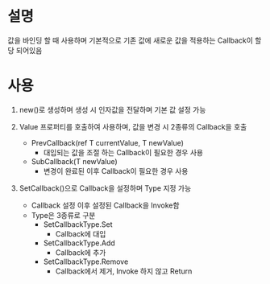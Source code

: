 # 설명
값을 바인딩 할 때 사용하며 기본적으로
기존 값에 새로운 값을 적용하는 Callback이 할당 되어있음

# 사용
1. new()로 생성하며 생성 시 인자값을 전달하며 기본 값 설정 가능

2. Value 프로퍼티를 호출하여 사용하며, 값을 변경 시 2종류의 Callback을 호출
   - PrevCallback(ref T currentValue, T newValue)
     - 대입되는 값을 조절 하는 Callback이 필요한 경우 사용
   - SubCallback(T newValue)
     - 변경이 완료된 이후 Callback이 필요한 경우 사용

3. SetCallback()으로 Callback을 설정하며 Type 지정 가능
   - Callback 설정 이후 설정된 Callback을 Invoke함
   - Type은 3종류로 구분
     - SetCallbackType.Set
       - Callback에 대입
     - SetCallbackType.Add
       - Callback에 추가
     - SetCallbackType.Remove
       - Callback에서 제거, Invoke 하지 않고 Return